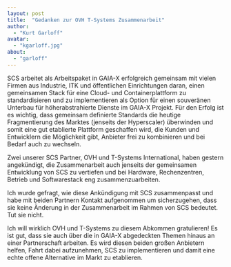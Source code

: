 ```yaml
---
layout: post
title:  "Gedanken zur OVH T-Systems Zusammenarbeit"
author: 
  - "Kurt Garloff"
avatar: 
  - "kgarloff.jpg"
about:
  - "garloff"
---
```


SCS arbeitet als Arbeitspaket in GAIA-X erfolgreich gemeinsam mit
vielen Firmen aus Industrie, ITK und öffentlichen Einrichtungen daran,
einen gemeinsamen Stack für eine Cloud- und Containerplattform zu
standardisieren und zu implementieren als Option für einen souveränen
Unterbau für höherabstrahierte Dienste im GAIA-X Projekt. Für den
Erfolg ist es wichtig, dass gemeinsam definierte Standards die heutige
Fragmentierung des Marktes (jenseits der Hyperscaler) überwinden und
somit eine gut etablierte Plattform geschaffen wird, die Kunden und
Entwicklern die Möglichkeit gibt, Anbieter frei zu kombinieren und bei
Bedarf auch zu wechseln.

Zwei unserer SCS Partner, OVH und T-Systems International, haben
gestern angekündigt, die Zusammenarbeit auch jenseits der gemeinsamen
Entwicklung von SCS zu vertiefen und bei Hardware, Rechenzentren,
Betrieb und Softwarestack eng zusammenzuarbeiten.

Ich wurde gefragt, wie diese Ankündigung mit SCS zusammenpasst und
habe mit beiden Partnern Kontakt aufgenommen um sicherzugehen, dass
sie keine Änderung in der Zusammenarbeit im Rahmen von SCS bedeutet.
Tut sie nicht.

Ich will wirklich OVH und T-Systems zu diesem Abkommen gratulieren!
Es ist gut, dass sie auch über die in GAIA-X abgedeckten Themen
hinaus an einer Partnerschaft arbeiten. Es wird diesen beiden großen
Anbietern helfen, Fahrt dabei aufzunehmen, SCS zu implementieren
und damit eine echte offene Alternative im Markt zu etablieren.

